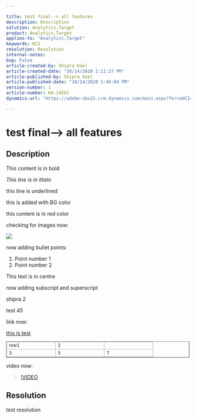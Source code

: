 ```yaml
---

title: test final--> all features  
description: Description  
solution: Analytics,Target  
product: Analytics,Target  
applies-to: "Analytics,Target"  
keywords: KCS  
resolution: Resolution  
internal-notes:   
bug: False  
article-created-by: Shipra Goel  
article-created-date: "10/14/2020 1:11:27 PM"  
article-published-by: Shipra Goel  
article-published-date: "10/14/2020 1:46:04 PM"  
version-number: 1  
article-number: KA-14561  
dynamics-url: "https://adobe-sbx22.crm.dynamics.com/main.aspx?forceUCI=1&pagetype=entityrecord&etn=knowledgearticle&id=3ebb38c2-1e0e-eb11-a813-000d3a102a06"

---
```


# test final--> all features

## Description

This content is in bold

*This line is in itlalic*

this line is underlined

this is added with BG color

this content is in red color

checking for images now:

![](/api/data/v9.0/msdyn_knowledgearticleimages%2853334292-200e-eb11-a813-000d3a102a06%29/msdyn_blobfile/$value)

now adding bullet points:

1.  Point number 1	
2.  Point number 2




This text is in centre

now adding subscript and superscript

shipra 2

test 45

link now:

[this is test](https://markdowntohtml.com/)


<table border="1" cellpadding="1" cellspacing="0" style="border-collapse:collapse;font-size:12px;width:500px;">
<tbody>
<tr>
<td style="border-color:rgb(171, 171, 171);border-width:1px;border-style:solid;width:120px;">row1</td>
<td style="border-color:rgb(171, 171, 171);border-width:1px;border-style:solid;width:120px;">2</td>
<td style="border-color:rgb(171, 171, 171);border-width:1px;border-style:solid;width:120px;"> </td>
</tr>
<tr>
<td style="border-color:rgb(171, 171, 171);border-width:1px;border-style:solid;width:120px;">3</td>
<td style="border-color:rgb(171, 171, 171);border-width:1px;border-style:solid;width:120px;">5</td>
<td style="border-color:rgb(171, 171, 171);border-width:1px;border-style:solid;width:120px;">7</td>
</tr>
</tbody>
</table>



video now:


>[!VIDEO](https://video.tv.adobe.com/v/18696?quality=9&learn=on)

## Resolution

test resolution
